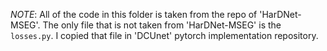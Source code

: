 *NOTE*: All of the code in this folder is taken from the repo of 'HarDNet-MSEG'. The only file that is not taken from 'HarDNet-MSEG' is the `losses.py`. I copied that file in 'DCUnet' pytorch implementation repository.